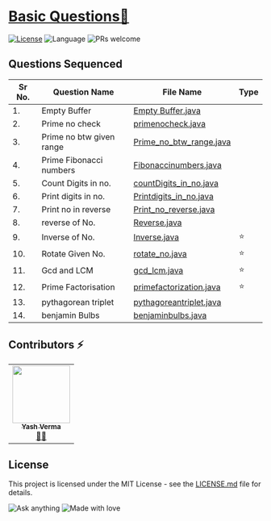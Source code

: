 # [Basic Questions🚀](https://leetcode.com/problemset/algorithms/)

[![License](https://img.shields.io/badge/license-Apache_2.0-blue.svg)](LICENSE.md) ![Language](https://img.shields.io/badge/language-Java%20%2F%20Data_Structures%2F-blue.svg) ![PRs welcome](https://img.shields.io/badge/PRs%20-welcome-brightgreen.svg) 

## Questions Sequenced
 
| Sr No. | Question Name | File Name |   Type |
|-----------|-----------|---------|---------------|
| 1.| Empty Buffer  | [Empty Buffer.java](https://github.com/vyash5075/Java-Programming/blob/Basic/EmptyBuffer.java) |  |
| 2.| Prime no check  | [primenocheck.java](https://github.com/vyash5075/Java-Programming/blob/Basic/Primenocheck.java) |  |
| 3.| Prime no btw given range  | [Prime_no_btw_range.java](https://github.com/vyash5075/Java-Programming/blob/Basic/Prime_no_btw_range.java) |  |
| 4.| Prime Fibonacci numbers  | [Fibonaccinumbers.java](https://github.com/vyash5075/Java-Programming/blob/Basic/Fibonaccinumbers.java) |  |
| 5.| Count Digits in no.  | [countDigits_in_no.java](https://github.com/vyash5075/Java-Programming/blob/Basic/countDigits_in_no.java) |  |
| 6.| Print digits in no.  | [Printdigits_in_no.java](https://github.com/vyash5075/Java-Programming/blob/Basic/Printdigits_in_no.java) |  |
| 7.| Print no in reverse   | [Print_no_reverse.java](https://github.com/vyash5075/Java-Programming/blob/Basic/Print_no_reverse.java) |  |
| 8.| reverse of No.  | [Reverse.java](https://github.com/vyash5075/Java-Programming/blob/Basic/reverse_no.java) |  |
| 9.| Inverse of No.  | [Inverse.java](https://github.com/vyash5075/Java-Programming/blob/Basic/inverse_no.java) | ⭐   |
| 10.| Rotate Given No.  | [rotate_no.java](https://github.com/vyash5075/Java-Programming/blob/Basic/rotate_no.java) |⭐  |
| 11.| Gcd and LCM  | [gcd_lcm.java](https://github.com/vyash5075/Java-Programming/blob/Basic/gcd_lcm.java) |⭐   |
| 12.| Prime Factorisation | [primefactorization.java](https://github.com/vyash5075/Java-Programming/blob/Basic/primefactorization.java) |⭐   |
| 13.| pythagorean triplet  | [pythagoreantriplet.java](https://github.com/vyash5075/Java-Programming/blob/Basic/pythagoreantriplet.java) |    |
| 14.| benjamin Bulbs  | [benjaminbulbs.java](https://github.com/vyash5075/Java-Programming/blob/Basic/benjaminbulbs.java) |  |
                         
                        
 ## Contributors ⚡
<table>
  <tr>
    <td align="center"><a href="https://github.com/vyash5075"><img src="https://avatars.githubusercontent.com/u/44260505?v=4" width="114px;" alt=""/><br /><sub><b>Yash Verma</b></sub></a><br /><a href="https://github.com/vyash5075" title="Github"> 👨‍💻 </a></td>
  </tr>
</table>

 
## License
This project is licensed under the MIT License - see the [LICENSE.md](LICENSE.md) file for details.                    
                     
                       
 

















![Ask anything](https://img.shields.io/badge/Ask%20me-anything-1abc9c.svg)   ![Made with love](http://ForTheBadge.com/images/badges/built-with-love.svg) 
